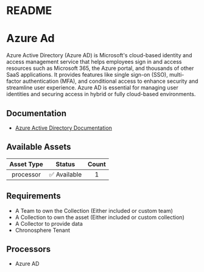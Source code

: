 
README
======

# Azure Ad


Azure Active Directory (Azure AD) is Microsoft's cloud-based identity and access management service that helps employees sign in and access resources such as Microsoft 365, the Azure portal, and thousands of other SaaS applications. It provides features like single sign-on (SSO), multi-factor authentication (MFA), and conditional access to enhance security and streamline user experience. Azure AD is essential for managing user identities and securing access in hybrid or fully cloud-based environments.
## Documentation

- [Azure Active Directory Documentation](https://learn.microsoft.com/en-us/entra/identity/)

## Available Assets

|Asset Type|Status|Count|
| :---: | :---: | :---: |
|processor|✅ Available|1|

## Requirements

- A Team to own the Collection (Either included or custom team)
- A Collection to own the asset (Either included or custom collection)
- A Collector to provide data
- Chronosphere Tenant

## Processors

- Azure AD
